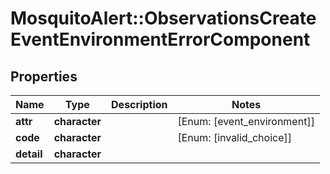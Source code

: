 # MosquitoAlert::ObservationsCreateEventEnvironmentErrorComponent


## Properties
Name | Type | Description | Notes
------------ | ------------- | ------------- | -------------
**attr** | **character** |  | [Enum: [event_environment]] 
**code** | **character** |  | [Enum: [invalid_choice]] 
**detail** | **character** |  | 


